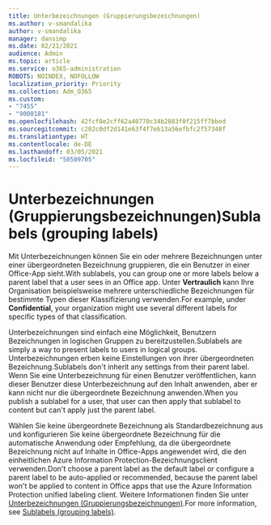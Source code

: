 ```yaml
---
title: Unterbezeichnungen (Gruppierungsbezeichnungen)
ms.author: v-smandalika
author: v-smandalika
manager: dansimp
ms.date: 02/21/2021
audience: Admin
ms.topic: article
ms.service: o365-administration
ROBOTS: NOINDEX, NOFOLLOW
localization_priority: Priority
ms.collection: Adm_O365
ms.custom:
- "7455"
- "9000181"
ms.openlocfilehash: 42fcf8e2cff62a40770c34b2883f0f215ff7bbed
ms.sourcegitcommit: c202c0df2d141e63f4f7eb13a56efbfc2f57348f
ms.translationtype: HT
ms.contentlocale: de-DE
ms.lasthandoff: 03/05/2021
ms.locfileid: "50509705"
---
```

# <a name="sublabels-grouping-labels"></a><span data-ttu-id="55a6a-102">Unterbezeichnungen (Gruppierungsbezeichnungen)</span><span class="sxs-lookup"><span data-stu-id="55a6a-102">Sublabels (grouping labels)</span></span>

<span data-ttu-id="55a6a-103">Mit Unterbezeichnungen können Sie ein oder mehrere Bezeichnungen unter einer übergeordneten Bezeichnung gruppieren, die ein Benutzer in einer Office-App sieht.</span><span class="sxs-lookup"><span data-stu-id="55a6a-103">With sublabels, you can group one or more labels below a parent label that a user sees in an Office app.</span></span> <span data-ttu-id="55a6a-104">Unter **Vertraulich** kann Ihre Organisation beispielsweise mehrere unterschiedliche Bezeichnungen für bestimmte Typen dieser Klassifizierung verwenden.</span><span class="sxs-lookup"><span data-stu-id="55a6a-104">For example, under **Confidential**, your organization might use several different labels for specific types of that classification.</span></span>

<span data-ttu-id="55a6a-105">Unterbezeichnungen sind einfach eine Möglichkeit, Benutzern Bezeichnungen in logischen Gruppen zu bereitzustellen.</span><span class="sxs-lookup"><span data-stu-id="55a6a-105">Sublabels are simply a way to present labels to users in logical groups.</span></span> <span data-ttu-id="55a6a-106">Unterbezeichnungen erben keine Einstellungen von ihrer übergeordneten Bezeichnung.</span><span class="sxs-lookup"><span data-stu-id="55a6a-106">Sublabels don't inherit any settings from their parent label.</span></span> <span data-ttu-id="55a6a-107">Wenn Sie eine Unterbezeichnung für einen Benutzer veröffentlichen, kann dieser Benutzer diese Unterbezeichnung auf den Inhalt anwenden, aber er kann nicht nur die übergeordnete Bezeichnung anwenden.</span><span class="sxs-lookup"><span data-stu-id="55a6a-107">When you publish a sublabel for a user, that user can then apply that sublabel to content but can't apply just the parent label.</span></span>

<span data-ttu-id="55a6a-108">Wählen Sie keine übergeordnete Bezeichnung als Standardbezeichnung aus und konfigurieren Sie keine übergeordnete Bezeichnung für die automatische Anwendung oder Empfehlung, da die übergeordnete Bezeichnung nicht auf Inhalte in Office-Apps angewendet wird, die den einheitlichen Azure Information Protection-Bezeichnungsclient verwenden.</span><span class="sxs-lookup"><span data-stu-id="55a6a-108">Don't choose a parent label as the default label or configure a parent label to be auto-applied or recommended, because the parent label won't be applied to content in Office apps that use the Azure Information Protection unified labeling client.</span></span> <span data-ttu-id="55a6a-109">Weitere Informationen finden Sie unter [Unterbezeichnungen (Gruppierungsbezeichnungen)](https://docs.microsoft.com/microsoft-365/compliance/sensitivity-labels).</span><span class="sxs-lookup"><span data-stu-id="55a6a-109">For more information, see [Sublabels (grouping labels)](https://docs.microsoft.com/microsoft-365/compliance/sensitivity-labels).</span></span>